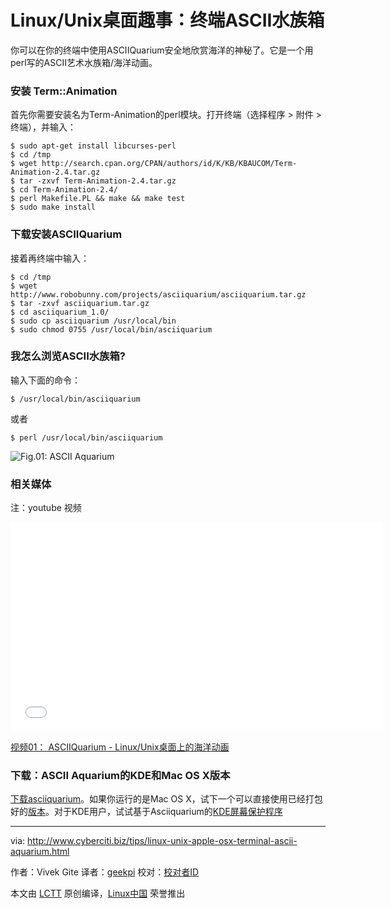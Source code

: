 Linux/Unix桌面趣事：终端ASCII水族箱
================================================================================
你可以在你的终端中使用ASCIIQuarium安全地欣赏海洋的神秘了。它是一个用perl写的ASCII艺术水族箱/海洋动画。

### 安装 Term::Animation ###


首先你需要安装名为Term-Animation的perl模块。打开终端（选择程序 > 附件 > 终端），并输入：

    $ sudo apt-get install libcurses-perl
    $ cd /tmp
    $ wget http://search.cpan.org/CPAN/authors/id/K/KB/KBAUCOM/Term-Animation-2.4.tar.gz
    $ tar -zxvf Term-Animation-2.4.tar.gz
    $ cd Term-Animation-2.4/
    $ perl Makefile.PL && make && make test
    $ sudo make install

### 下载安装ASCIIQuarium ###

接着再终端中输入：

    $ cd /tmp
    $ wget http://www.robobunny.com/projects/asciiquarium/asciiquarium.tar.gz
    $ tar -zxvf asciiquarium.tar.gz
    $ cd asciiquarium_1.0/
    $ sudo cp asciiquarium /usr/local/bin
    $ sudo chmod 0755 /usr/local/bin/asciiquarium

### 我怎么浏览ASCII水族箱? ###

输入下面的命令：

    $ /usr/local/bin/asciiquarium

或者

    $ perl /usr/local/bin/asciiquarium

![Fig.01: ASCII Aquarium](http://s0.cyberciti.org/uploads/tips/2011/01/screenshot-ASCIIQuarium.png)

### 相关媒体 ###

注：youtube 视频
<iframe width="596" height="335" frameborder="0" allowfullscreen="" src="//www.youtube.com/embed/MzatWgu67ok"></iframe>

[视频01： ASCIIQuarium - Linux/Unix桌面上的海洋动画][1]

### 下载：ASCII Aquarium的KDE和Mac OS X版本 ###

[下载asciiquarium][2]。如果你运行的是Mac OS X，试下一个可以直接使用已经打包好的[版本][3]。对于KDE用户，试试基于Asciiquarium的[KDE屏幕保护程序][4]

--------------------------------------------------------------------------------

via: http://www.cyberciti.biz/tips/linux-unix-apple-osx-terminal-ascii-aquarium.html

作者：Vivek Gite
译者：[geekpi](https://github.com/geekpi)
校对：[校对者ID](https://github.com/校对者ID)

本文由 [LCTT](https://github.com/LCTT/TranslateProject) 原创编译，[Linux中国](https://linux.cn/) 荣誉推出

[1]:http://youtu.be/MzatWgu67ok
[2]:http://www.robobunny.com/projects/asciiquarium/html/
[3]:http://habilis.net/macasciiquarium/
[4]:http://kde-look.org/content/show.php?content=29207
